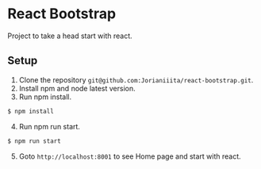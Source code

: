 # React Bootstrap
Project to take a head start with react.

## Setup
1. Clone the repository `git@github.com:Jorianiiita/react-bootstrap.git`.
2. Install npm and node latest version.
3. Run npm install.
```sh
$ npm install
```
4. Run npm run start.
```sh
$ npm run start
```
5. Goto `http://localhost:8001` to see Home page and start with react.
